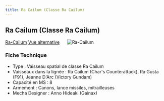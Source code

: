 ```yaml
---
title: Ra Cailum (Classe Ra Cailum)
---
```


Ra Cailum (Classe Ra Cailum)
----------------------------


[Ra-Cailum](javascript:change_image_m('images/stories/saga/unicorn/mechas/ra-cailum.png');) [Vue alternative](javascript:change_image_m('images/stories/saga/unicorn/mechas/ra-cailum-2.png');)      ![Ra-Cailum](/images/stories/saga/unicorn/mechas/ra-cailum.png)    


### Fiche Technique


* Type : Vaisseau spatial de classe Ra Cailum
* Vaisseaux dans la lignée : Ra Cailum (Char's Counterattack), Ra Gusta (F91), Jeanne D'Arc (Victory Gundam)
* Capacité en MS : 8
* Armement : Canons, lance missiles, mitrailleuses
* Mecha Designer : Anno Hideaki (Gainax)
